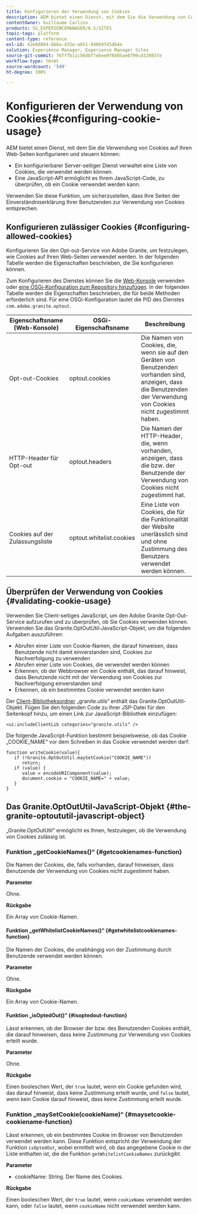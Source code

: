 ```yaml
---
title: Konfigurieren der Verwendung von Cookies
description: AEM bietet einen Dienst, mit dem Sie die Verwendung von Cookies auf Ihren Web-Seiten konfigurieren und steuern können.
contentOwner: Guillaume Carlino
products: SG_EXPERIENCEMANAGER/6.5/SITES
topic-tags: platform
content-type: reference
exl-id: 42e8d804-6b6a-432e-a651-940b9f45db4e
solution: Experience Manager, Experience Manager Sites
source-git-commit: 76fffb11c56dbf7ebee9f6805ae0799cd32985fe
workflow-type: tm+mt
source-wordcount: '549'
ht-degree: 100%

---
```


# Konfigurieren der Verwendung von Cookies{#configuring-cookie-usage}

AEM bietet einen Dienst, mit dem Sie die Verwendung von Cookies auf Ihren Web-Seiten konfigurieren und steuern können:

* Ein konfigurierbarer Server-seitiger Dienst verwaltet eine Liste von Cookies, die verwendet werden können.
* Eine JavaScript-API ermöglicht es Ihrem JavaScript-Code, zu überprüfen, ob ein Cookie verwendet werden kann.

Verwenden Sie diese Funktion, um sicherzustellen, dass Ihre Seiten der Einverständniserklärung Ihrer Benutzenden zur Verwendung von Cookies entsprechen.

## Konfigurieren zulässiger Cookies {#configuring-allowed-cookies}

Konfigurieren Sie den Opt-out-Service von Adobe Granite, um festzulegen, wie Cookies auf Ihren Web-Seiten verwendet werden. In der folgenden Tabelle werden die Eigenschaften beschrieben, die Sie konfigurieren können.

Zum Konfigurieren des Dienstes können Sie die [Web-Konsole](/help/sites-deploying/configuring-osgi.md#osgi-configuration-with-the-web-console) verwenden oder [eine OSGi-Konfiguration zum Repository hinzufügen](/help/sites-deploying/configuring-osgi.md#adding-a-new-configuration-to-the-repository). In der folgenden Tabelle werden die Eigenschaften beschrieben, die für beide Methoden erforderlich sind. Für eine OSGi-Konfiguration lautet die PID des Dienstes `com.adobe.granite.optout`.

| Eigenschaftsname (Web-Konsole) | OSGi-Eigenschaftsname | Beschreibung |
|---|---|---|
| Opt-out-Cookies | optout.cookies | Die Namen von Cookies, die, wenn sie auf den Geräten von Benutzenden vorhanden sind, anzeigen, dass die Benutzenden der Verwendung von Cookies nicht zugestimmt haben. |
| HTTP-Header für Opt-out | optout.headers | Die Namen der HTTP-Header, die, wenn vorhanden, anzeigen, dass die bzw. der Benutzende der Verwendung von Cookies nicht zugestimmt hat. |
| Cookies auf der Zulassungsliste | optout.whitelist.cookies | Eine Liste von Cookies, die für die Funktionalität der Website unerlässlich sind und ohne Zustimmung des Benutzers verwendet werden können. |

## Überprüfen der Verwendung von Cookies {#validating-cookie-usage}

Verwenden Sie Client-seitiges JavaScript, um den Adobe Granite Opt-Out-Service aufzurufen und zu überprüfen, ob Sie Cookies verwenden können. Verwenden Sie das Granite.OptOutUtil-JavaScript-Objekt, um die folgenden Aufgaben auszuführen:

* Abrufen einer Liste von Cookie-Namen, die darauf hinweisen, dass Benutzende nicht damit einverstanden sind, Cookies zur Nachverfolgung zu verwenden
* Abrufen einer Liste von Cookies, die verwendet werden können
* Erkennen, ob der Webbrowser ein Cookie enthält, das darauf hinweist, dass Benutzende nicht mit der Verwendung von Cookies zur Nachverfolgung einverstanden sind
* Erkennen, ob ein bestimmtes Cookie verwendet werden kann

Der [Client-Bibliotheksordner](/help/sites-developing/clientlibs.md#referencing-client-side-libraries) „granite.utils“ enthält das Granite.OptOutUtil-Objekt. Fügen Sie den folgenden Code zu Ihrer JSP-Datei für den Seitenkopf hinzu, um einen Link zur JavaScript-Bibliothek einzufügen:

`<ui:includeClientLib categories="granite.utils" />`

Die folgende JavaScript-Funktion bestimmt beispielsweise, ob das Cookie „COOKIE_NAME“ vor dem Schreiben in das Cookie verwendet werden darf:

```
function writeCookie(value){
   if (!Granite.OptOutUtil.maySetCookie("COOKIE_NAME"))
      return;
   if (value) {
      value = encodeURIComponent(value);
      document.cookie = "COOKIE_NAME=" + value;
   }
}
```

## Das Granite.OptOutUtil-JavaScript-Objekt {#the-granite-optoututil-javascript-object}

„Granite.OptOutUtil“ ermöglicht es Ihnen, festzulegen, ob die Verwendung von Cookies zulässig ist.

### Funktion „getCookieNames()“ {#getcookienames-function}

Die Namen der Cookies, die, falls vorhanden, darauf hinweisen, dass Benutzende der Verwendung von Cookies nicht zugestimmt haben.

**Parameter**

Ohne.

**Rückgabe**

Ein Array von Cookie-Namen.

#### Funktion „getWhitelistCookieNames()“ {#getwhitelistcookienames-function}

Die Namen der Cookies, die unabhängig von der Zustimmung durch Benutzende verwendet werden können.

**Parameter**

Ohne.

**Rückgabe**

Ein Array von Cookie-Namen.

#### Funktion „isOptedOut()“ {#isoptedout-function}

Lässt erkennen, ob der Browser der bzw. des Benutzenden Cookies enthält, die darauf hinweisen, dass keine Zustimmung zur Verwendung von Cookies erteilt wurde.

**Parameter**

Ohne.

**Rückgabe**

Einen booleschen Wert, der `true` lautet, wenn ein Cookie gefunden wird, das darauf hinweist, dass keine Zustimmung erteilt wurde, und `false` lautet, wenn kein Cookie darauf hinweist, dass keine Zustimmung erteilt wurde.

### Funktion „maySetCookie(cookieName)“ {#maysetcookie-cookiename-function}

Lässt erkennen, ob ein bestimmtes Cookie im Browser von Benutzenden verwendet werden kann. Diese Funktion entspricht der Verwendung der Funktion `isOptedOut`, wobei ermittelt wird, ob das angegebene Cookie in der Liste enthalten ist, die die Funktion `getWhitelistCookieNames` zurückgibt.

**Parameter**

* cookieName: String. Der Name des Cookies.

**Rückgabe**

Einen booleschen Wert, der `true` lautet, wenn `cookieName` verwendet werden kann, oder `false` lautet, wenn `cookieName` nicht verwendet werden kann.
